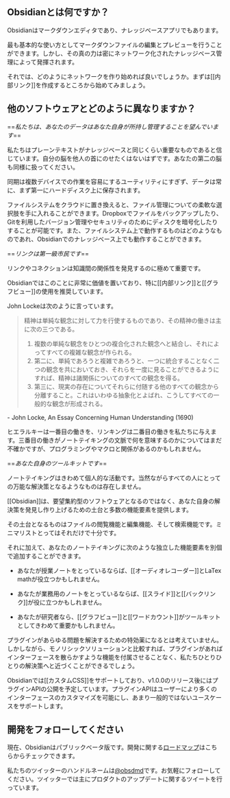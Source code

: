 ## Obsidianとは何ですか？

Obsidianはマークダウンエディタであり、ナレッジベースアプリでもあります。

最も基本的な使い方としてマークダウンファイルの編集とプレビューを行うことができます。しかし、その真の力は密にネットワーク化されたナレッジベース管理によって発揮されます。

それでは、どのようにネットワークを作り始めれば良いでしょうか。まずは[[内部リンク]]を作成するところから始めてみましょう。
	
## 他のソフトウェアとどのように異なりますか？

==*私たちは、あなたのデータはあなた自身が所持し管理することを望んでいます*==

私たちはプレーンテキストがナレッジベースと同じくらい重要なものであると信じています。自分の脳を他人の首にのせたくはないはずです。あなたの第二の脳も同様に扱ってください。

同期は複数デバイスでの作業を容易にするユーティリティにすぎず、データは常に、まず第一にハードディスク上に保存されます。

ファイルシステムをクラウドに置き換えると、ファイル管理についての柔軟な選択肢を手に入れることができます。Dropboxでファイルをバックアップしたり、Gitを利用したバージョン管理やセキュリティのためにディスクを暗号化したりすることが可能です。また、ファイルシステム上で動作するものはどのようなものであれ、Obsidianでのナレッジベース上でも動作することができます。

==*リンクは第一級市民です*==

リンクやコネクションは知識間の関係性を発見するのに極めて重要です。

Obsidianではこのことに非常に価値を置いており、特に[[内部リンク]]と[[グラフビュー]]の使用を推奨しています。
	
John Lockeは次のように言っています。

>精神は単純な観念に対して力を行使するものであり、その精神の働きは主に次の三つである。
> 1. 複数の単純な観念をひとつの複合化された観念へと結合し、それによってすべての複雑な観念が作られる。
> 2. 第二に、単純であろうと複雑であろうと、一つに統合することなく二つの観念を共においておき、それらを一度に見ることができるようにすれば、精神は諸関係についてのすべての観念を得る。
> 3. 第三に、現実の存在についてそれらに付随する他のすべての観念から分離すること。これはいわゆる抽象化とよばれ、こうしてすべての一般的な観念が形成される。

 \- John Locke, An Essay Concerning Human Understanding (1690)

ヒエラルキーは一番目の働きを、リンキングは二番目の働きを私たちに与えます。三番目の働きがノートテイキングの文脈で何を意味するのかについてはまだ不確かですが、プログラミングやマクロと関係があるのかもしれません。

==*あなた自身のツールキットです*==

ノートテイキングはきわめて個人的な活動です。当然ながらすべての人にとっての万能な解決策となるようなものは存在しません。

 [[Obsidian]]は、要望集約型のソフトウェアとなるのではなく、あなた自身の解決策を発見し作り上げるための土台と多数の機能要素を提供します。

その土台となるものはファイルの閲覧機能と編集機能、そして検索機能です。ミニマリストとってはそれだけで十分です。

それに加えて、あなたのノートテイキングに次のような独立した機能要素を別個で追加することができます。

- あなたが授業ノートをとっているならば、[[オーディオレコーダー]]とLaTex mathが役立つかもしれません。

- あなたが業務用のノートをとっているならば、[[スライド]]と[[バックリンク]]が役に立つかもしれません。

- あなたが研究者なら、[[グラフビュー]]と[[ワードカウント]]がツールキットとしてきわめて重要かもしれません。

プラグインがあらゆる問題を解決するための特効薬になるとは考えていません。しかしながら、モノリシックソリューションと比較すれば、プラグインがあればインターフェースを散らかすような機能を付属させることなく、私たちひとりひとりの解決策へと近づくことができるでしょう。

Obsidianでは[[カスタムCSS]]をサポートしており、v1.0.0のリリース後にはプラグインAPIの公開を予定しています。プラグインAPIはユーザーにより多くのインターフェースのカスタマイズを可能にし、あまり一般的ではないユースケースをサポートします。

## 開発をフォローしてください

現在、Obsidianはパブリックベータ版です。開発に関する[ロードマップ](https://trello.com/b/Psqfqp7I/obsidian-roadmap)はこちらからチェックできます。

私たちのツイッターのハンドルネームは[@obsdmd](https://twitter.com/obsdmd)です。お気軽にフォローしてください。ツイッターでは主にプロダクトのアップデートに関するツイートを行っています。
